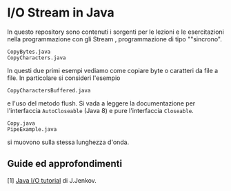 # I/O Stream in Java

In questo repository sono contenuti i sorgenti per le lezioni e le esercitazioni nella programmazione con gli Stream
, programmazione di tipo ""sincrono".
```
CopyBytes.java
CopyCharacters.java
```
In questi due primi esempi vediamo come copiare byte o caratteri da file a file.
In particolare si consideri l'esempio
```
CopyCharactersBuffered.java
```
e l'uso del metodo flush. Si vada a leggere la documentazione per l'interfaccia `AutoCloseable` (Java 8) e pure l'interfaccia `Closeable`.
```
Copy.java
PipeExample.java
```
si muovono sulla stessa lunghezza d'onda.

## Guide ed approfondimenti

[1] [Java I/O tutorial](http://tutorials.jenkov.com/java-io/index.html) di J.Jenkov.
